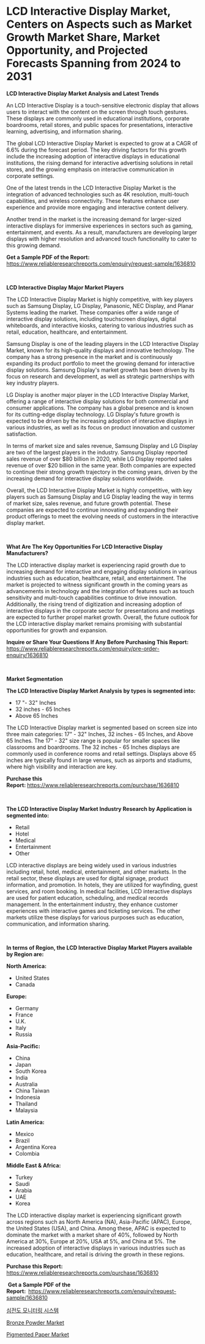 <p><h1>LCD Interactive Display Market, Centers on Aspects such as Market Growth Market Share, Market Opportunity, and Projected Forecasts Spanning from 2024 to 2031</h1></p><p><strong>LCD Interactive Display Market Analysis and Latest Trends</strong></p>
<p><p>An LCD Interactive Display is a touch-sensitive electronic display that allows users to interact with the content on the screen through touch gestures. These displays are commonly used in educational institutions, corporate boardrooms, retail stores, and public spaces for presentations, interactive learning, advertising, and information sharing.</p><p>The global LCD Interactive Display Market is expected to grow at a CAGR of 6.6% during the forecast period. The key driving factors for this growth include the increasing adoption of interactive displays in educational institutions, the rising demand for interactive advertising solutions in retail stores, and the growing emphasis on interactive communication in corporate settings.</p><p>One of the latest trends in the LCD Interactive Display Market is the integration of advanced technologies such as 4K resolution, multi-touch capabilities, and wireless connectivity. These features enhance user experience and provide more engaging and interactive content delivery.</p><p>Another trend in the market is the increasing demand for larger-sized interactive displays for immersive experiences in sectors such as gaming, entertainment, and events. As a result, manufacturers are developing larger displays with higher resolution and advanced touch functionality to cater to this growing demand.</p></p>
<p><strong>Get a Sample PDF of the Report:&nbsp;</strong> <a href="https://www.reliableresearchreports.com/enquiry/request-sample/1636810">https://www.reliableresearchreports.com/enquiry/request-sample/1636810</a></p>
<p>&nbsp;</p>
<p><strong>LCD Interactive Display Major Market Players</strong></p>
<p><p>The LCD Interactive Display Market is highly competitive, with key players such as Samsung Display, LG Display, Panasonic, NEC Display, and Planar Systems leading the market. These companies offer a wide range of interactive display solutions, including touchscreen displays, digital whiteboards, and interactive kiosks, catering to various industries such as retail, education, healthcare, and entertainment.</p><p>Samsung Display is one of the leading players in the LCD Interactive Display Market, known for its high-quality displays and innovative technology. The company has a strong presence in the market and is continuously expanding its product portfolio to meet the growing demand for interactive display solutions. Samsung Display's market growth has been driven by its focus on research and development, as well as strategic partnerships with key industry players.</p><p>LG Display is another major player in the LCD Interactive Display Market, offering a range of interactive display solutions for both commercial and consumer applications. The company has a global presence and is known for its cutting-edge display technology. LG Display's future growth is expected to be driven by the increasing adoption of interactive displays in various industries, as well as its focus on product innovation and customer satisfaction.</p><p>In terms of market size and sales revenue, Samsung Display and LG Display are two of the largest players in the industry. Samsung Display reported sales revenue of over $80 billion in 2020, while LG Display reported sales revenue of over $20 billion in the same year. Both companies are expected to continue their strong growth trajectory in the coming years, driven by the increasing demand for interactive display solutions worldwide.</p><p>Overall, the LCD Interactive Display Market is highly competitive, with key players such as Samsung Display and LG Display leading the way in terms of market size, sales revenue, and future growth potential. These companies are expected to continue innovating and expanding their product offerings to meet the evolving needs of customers in the interactive display market.</p></p>
<p>&nbsp;</p>
<p><strong>What Are The Key Opportunities For LCD Interactive Display Manufacturers?</strong></p>
<p><p>The LCD interactive display market is experiencing rapid growth due to increasing demand for interactive and engaging display solutions in various industries such as education, healthcare, retail, and entertainment. The market is projected to witness significant growth in the coming years as advancements in technology and the integration of features such as touch sensitivity and multi-touch capabilities continue to drive innovation. Additionally, the rising trend of digitization and increasing adoption of interactive displays in the corporate sector for presentations and meetings are expected to further propel market growth. Overall, the future outlook for the LCD interactive display market remains promising with substantial opportunities for growth and expansion.</p></p>
<p><strong>Inquire or Share Your Questions If Any Before Purchasing This Report:</strong> <a href="https://www.reliableresearchreports.com/enquiry/pre-order-enquiry/1636810">https://www.reliableresearchreports.com/enquiry/pre-order-enquiry/1636810</a></p>
<p>&nbsp;</p>
<p><strong>Market Segmentation</strong></p>
<p><strong>The LCD Interactive Display Market Analysis by types is segmented into:</strong></p>
<p><ul><li>17 "- 32" Inches</li><li>32 inches - 65 Inches</li><li>Above 65 Inches</li></ul></p>
<p><p>The LCD Interactive Display market is segmented based on screen size into three main categories: 17" - 32" Inches, 32 inches - 65 Inches, and Above 65 Inches. The 17" - 32" size range is popular for smaller spaces like classrooms and boardrooms. The 32 inches - 65 Inches displays are commonly used in conference rooms and retail settings. Displays above 65 inches are typically found in large venues, such as airports and stadiums, where high visibility and interaction are key.</p></p>
<p><strong>Purchase this Report:&nbsp;</strong><a href="https://www.reliableresearchreports.com/purchase/1636810">https://www.reliableresearchreports.com/purchase/1636810</a></p>
<p>&nbsp;</p>
<p><strong>The LCD Interactive Display Market Industry Research by Application is segmented into:</strong></p>
<p><ul><li>Retail</li><li>Hotel</li><li>Medical</li><li>Entertainment</li><li>Other</li></ul></p>
<p><p>LCD interactive displays are being widely used in various industries including retail, hotel, medical, entertainment, and other markets. In the retail sector, these displays are used for digital signage, product information, and promotion. In hotels, they are utilized for wayfinding, guest services, and room booking. In medical facilities, LCD interactive displays are used for patient education, scheduling, and medical records management. In the entertainment industry, they enhance customer experiences with interactive games and ticketing services. The other markets utilize these displays for various purposes such as education, communication, and information sharing.</p></p>
<p>&nbsp;</p>
<p><strong>In terms of Region, the LCD Interactive Display Market Players available by Region are:</strong></p>
<p>
    <p> <strong> North America: </strong>
        <ul>
            <li>United States</li>
            <li>Canada</li>
        </ul>
        </p> 
    <p> <strong> Europe: </strong>
        <ul>
            <li>Germany</li>
            <li>France</li>
            <li>U.K.</li>
            <li>Italy</li>
            <li>Russia</li>
        </ul>
        </p> 
    <p> <strong> Asia-Pacific: </strong>
        <ul>
            <li>China</li>
            <li>Japan</li>
            <li>South Korea</li>
            <li>India</li>
            <li>Australia</li>
            <li>China Taiwan</li>
            <li>Indonesia</li>
            <li>Thailand</li>
            <li>Malaysia</li>
        </ul>
        </p> 
    <p> <strong> Latin America: </strong>
        <ul>
            <li>Mexico</li>
            <li>Brazil</li>
            <li>Argentina Korea</li>
            <li>Colombia</li>
        </ul>
        </p> 
    <p> <strong> Middle East & Africa: </strong>
        <ul>
            <li>Turkey</li>
            <li>Saudi</li>
            <li>Arabia</li>
            <li>UAE</li>
            <li>Korea</li>
        </ul>
    </p>
    </p>
<p><p>The LCD interactive display market is experiencing significant growth across regions such as North America (NA), Asia-Pacific (APAC), Europe, the United States (USA), and China. Among these, APAC is expected to dominate the market with a market share of 40%, followed by North America at 30%, Europe at 20%, USA at 5%, and China at 5%. The increased adoption of interactive displays in various industries such as education, healthcare, and retail is driving the growth in these regions.</p></p>
<p><strong>Purchase this Report: </strong><a href="https://www.reliableresearchreports.com/purchase/1636810">https://www.reliableresearchreports.com/purchase/1636810</a></p>
<p>&nbsp;<strong>Get a Sample PDF of the Report:&nbsp;&nbsp;</strong><a href="https://www.reliableresearchreports.com/enquiry/request-sample/1636810">https://www.reliableresearchreports.com/enquiry/request-sample/1636810</a></p>
<p><strong></strong></p>
<p><p><a href="https://github.com/JonHarrtis67676y/Market-Research-Report-List-1/blob/main/38837988350.md">심전도 모니터링 시스템</a></p><p><a href="https://sudsy-motorcycle-bbc.notion.site/Insights-into-Bronze-Powder-Market-Size-Analysing-Market-Share-Trends-and-Growth-from-2024-to-203-221e4192b98344f080cc8cfe79c9c42e">Bronze Powder Market</a></p><p><a href="https://iodized-pantydraco-05c.notion.site/Pigmented-Paper-Market-Provides-a-Comprehensive-Analysis-Including-a-Macro-Overview-of-the-Market-as-c91c946da701491fb2216b16786b044e">Pigmented Paper Market</a></p></p>